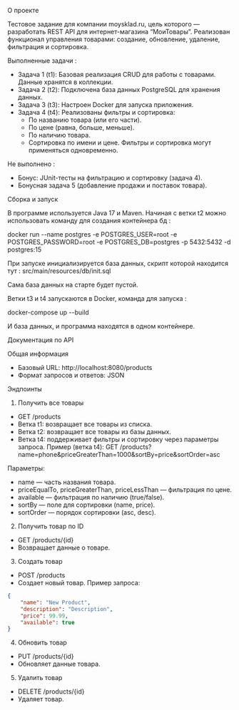О проекте

Тестовое задание для компании moysklad.ru, цель которого — разработать REST API для интернет-магазина “МоиТовары”. 
Реализован функционал управления товарами: создание, обновление, удаление, фильтрация и сортировка.

Выполненные задачи :

- Задача 1 (t1): Базовая реализация CRUD для работы с товарами. Данные хранятся в коллекции.
- Задача 2 (t2): Подключена база данных PostgreSQL для хранения данных.
- Задача 3 (t3): Настроен Docker для запуска приложения.
- Задача 4 (t4): Реализованы фильтры и сортировка:
   - По названию товара (или его части).
   - По цене (равна, больше, меньше).
   - По наличию товара.
   - Сортировка по имени и цене.
Фильтры и сортировка могут применяться одновременно.

Не выполнено :

- Бонус: JUnit-тесты на фильтрацию и сортировку (задача 4).
- Бонусная задача 5 (добавление продажи и поставок товара).

Сборка и запуск

В программе используется Java 17 и Maven.
Начиная с ветки t2 можно использовать команду для создания контейнера бд :

docker run --name postgres -e POSTGRES_USER=root -e POSTGRES_PASSWORD=root -e POSTGRES_DB=postgres -p 5432:5432 -d postgres:15

При запуске инициализируется база данных, скрипт которой находится тут : src/main/resources/db/init.sql

Сама база данных на старте будет пустой.

Ветки t3 и t4 запускаются в Docker, команда для запуска :

docker-compose up --build

И база данных, и программа находятся в одном контейнере.

Документация по API

Общая информация

- Базовый URL: http://localhost:8080/products
- Формат запросов и ответов: JSON

Эндпоинты

1. Получить все товары
- GET /products
- Ветка t1: возвращает все товары из списка.
- Ветка t2: возвращает все товары из базы данных.
- Ветка t4: поддерживает фильтры и сортировку через параметры запроса.
Пример (ветка t4):
 GET /products?name=phone&priceGreaterThan=1000&sortBy=price&sortOrder=asc

Параметры:
- name — часть названия товара.
- priceEqualTo, priceGreaterThan, priceLessThan — фильтрация по цене.
- available — фильтрация по наличию (true/false).
- sortBy — поле для сортировки (name, price).
- sortOrder — порядок сортировки (asc, desc).

2. Получить товар по ID
- GET /products/{id}
- Возвращает данные о товаре.
3. Создать товар
- POST /products
- Создает новый товар. Пример запроса: 
```json
{
    "name": "New Product",
    "description": "Description",
    "price": 99.99,
    "available": true
}
```

4. Обновить товар
- PUT /products/{id}
- Обновляет данные товара.
5. Удалить товар
- DELETE /products/{id}
- Удаляет товар.



